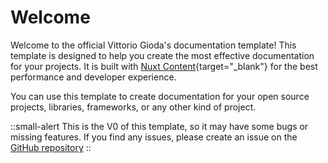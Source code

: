 # Welcome
Welcome to the official Vittorio Gioda's documentation template!
This template is designed to help you create the most effective documentation for your projects.
It is built with [Nuxt Content](https://content.nuxtjs.org/){target="_blank"} for the best performance and developer experience.

You can use this template to create documentation for your open source projects, libraries, frameworks, or any other kind of project.

::small-alert
This is the V0 of this template, so it may have some bugs or missing features. If you find any issues, please create an issue on the [GitHub repository](https://github.com/Teygeta/nuxt-doc/issues/new)
::
